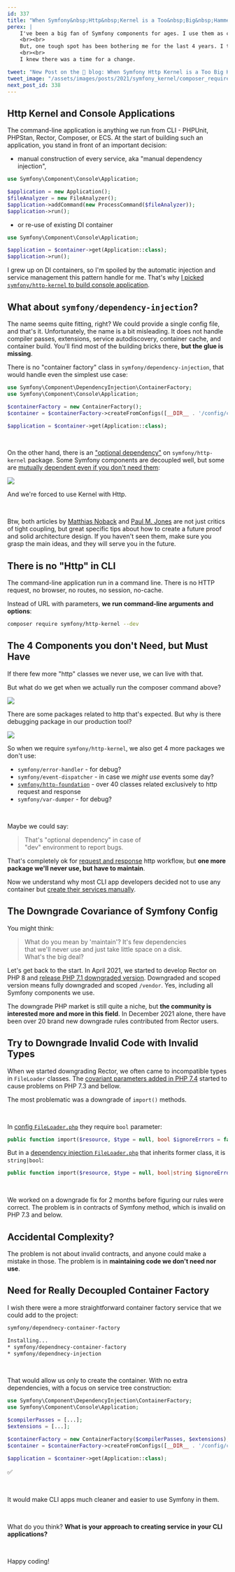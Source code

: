 ```yaml
---
id: 337
title: "When Symfony&nbsp;Http&nbsp;Kernel is a Too&nbsp;Big&nbsp;Hammer to&nbsp;Use"
perex: |
    I've been a big fan of Symfony components for ages. I use them as core bricks of my projects [migrate other frameworks to it](/blog/2019/08/26/how-we-migrated-54-357-lines-of-code-nette-to-symfony-in-2-people-under-80-hours), and every 6 months, I'm excited about what new features are coming in the next minor release.
    <br><br>
    But, one tough spot has been bothering me for the last 4 years. I tried to find my way out of it, hack around it or accept it. In March 2021, we [downgrade Rector 0.10 from PHP 8 to 7.1](https://getrector.org/blog/2021/03/22/rector-010-released-with-php71-support#rector-on-php-7-1-and-7-2-without-docker), and the issue became visible more than ever.
    <br><br>
    I knew there was a time for a change.

tweet: "New Post on the 🐘 blog: When Symfony Http Kernel is a Too Big Hammer to Use"
tweet_image: "/assets/images/posts/2021/symfony_kernel/composer_require.gif"
next_post_id: 338
---
```


## Http Kernel and Console Applications

The command-line application is anything we run from CLI - PHPUnit, PHPStan, Rector, Composer, or ECS. At the start of building such an application, you stand in front of an important decision:

* manual construction of every service, aka "manual dependency injection",

```php
use Symfony\Component\Console\Application;

$application = new Application();
$fileAnalyzer = new FileAnalyzer();
$application->addCommand(new ProcessCommand($fileAnalyzer));
$application->run();
```

* or re-use of existing DI container

```php
use Symfony\Component\Console\Application;

$application = $container->get(Application::class);
$application->run();
```

I grew up on DI containers, so I'm spoiled by the automatic injection and service management this pattern handle for me. That's why [I picked `symfony/http-kernel` to build console application](/blog/2018/05/28/build-your-first-symfony-console-application-with-dependency-injection-under-4-files/).

## What about `symfony/dependency-injection`?

The name seems quite fitting, right? We could provide a single config file, and that's it. Unfortunately, the name is a bit misleading. It does not handle compiler passes, extensions, service autodiscovery, container cache, and container build. You'll find most of the building bricks there, **but the glue is missing**.

There is no "container factory" class in `symfony/dependency-injection`, that would handle even the simplest use case:

```php
use Symfony\Component\DependencyInjection\ContainerFactory;
use Symfony\Component\Console\Application;

$containerFactory = new ContainerFactory();
$container = $containerFactory->createFromConfigs([__DIR__ . '/config/config.php']);

$application = $container->get(Application::class);
```

<br>

On the other hand, there is an ["optional dependency"](https://matthiasnoback.nl/2014/04/theres-no-such-thing-as-an-optional-dependency/) on `symfony/http-kernel` package. Some Symfony components are decoupled well, but some are [mutually dependent even if you don't need them](https://paul-m-jones.com/post/2013/01/02/symfony-components-sometimes-decoupled-sometimes-not/):

<img src="/assets/images/posts/2021/symfony_kernel/symfony_paul_m_jones.png" class="img-thumbnail">

And we're forced to use Kernel with Http.

<br>

Btw, both articles by [Matthias Noback](https://matthiasnoback.nl/2014/04/theres-no-such-thing-as-an-optional-dependency/) and [Paul M. Jones](https://paul-m-jones.com/post/2013/01/02/symfony-components-sometimes-decoupled-sometimes-not/) are not just critics of tight coupling, but great specific tips about how to create a future proof and solid architecture design. If you haven't seen them, make sure you grasp the main ideas, and they will serve you in the future.

## There is no "Http" in CLI

The command-line application run in a command line. There is no HTTP request, no browser, no routes, no session, no-cache.

Instead of URL with parameters, **we run command-line arguments and options**:

```bash
composer require symfony/http-kernel --dev
```

## The 4 Components you don't Need, but Must Have

If there few more "http" classes we never use, we can live with that.

But what do we get when we actually run the composer command above?

<img src="/assets/images/posts/2021/symfony_kernel/composer_require.gif" class="img-thumbnail">

<br>

There are some packages related to http that's expected. But why is there debugging package in our production tool?

<img src="/assets/images/posts/2021/symfony_kernel/symfony_dependent_var_dumper.gif" class="img-thumbnail">

<br>

So when we require `symfony/http-kernel`, we also get 4 more packages we don't use:

- `symfony/error-handler` - for debug?
- `symfony/event-dispatcher` - in case we *might use* events some day?
- [`symfony/http-foundation`](https://github.com/symfony/http-foundation) - over 40 classes related exclusively to http request and response
- `symfony/var-dumper` - for debug?

<br>

Maybe we could say:

<blockquote class="blockquote text-center">
That's "optional dependency" in case of<br>
"dev" environment to report bugs.
</blockquote>

That's completely ok for [request and response](https://en.wikipedia.org/wiki/Request%E2%80%93response) http workflow, but **one more package we'll never use, but have to maintain**.

Now we understand why most CLI app developers decided not to use any container but [create their services manually](https://github.com/composer/composer/blob/e6cfc924f24089bc02cf8f4d27367b283247610e/src/Composer/Console/Application.php#L490-L519).

## The Downgrade Covariance of Symfony Config

You might think:

<blockquote class="blockquote text-center">
What do you mean by 'maintain'? It's few dependencies<br>
that we'll never use and just take little space on a disk.
<br>
What's the big deal?
</blockquote>

Let's get back to the start. In April 2021, we started to develop Rector on PHP 8 and [release PHP 7.1 downgraded version](https://getrector.org/blog/2021/03/22/rector-010-released-with-php71-support#rector-on-php-7-1-and-7-2-without-docker). Downgraded and scoped version means fully downgraded and scoped `/vendor`. Yes, including all Symfony components we use.

The downgrade PHP market is still quite a niche, but **the community is interested more and more in this field**. In December 2021 alone, there have been over 20 brand new downgrade rules contributed from Rector users.

## Try to Downgrade Invalid Code with Invalid Types

When we started downgrading Rector, we often came to incompatible types in `FileLoader` classes. The [covariant parameters added in PHP 7.4](https://wiki.php.net/rfc/covariant-returns-and-contravariant-parameters) started to cause problems on PHP 7.3 and bellow.

The most problematic was a downgrade of `import()` methods.

<br>

In [config `FileLoader.php`](https://github.com/symfony/symfony/blob/54015cccf0236bbdb38cd5abae5b2bdc89aa8ac2/src/Symfony/Component/Config/Loader/FileLoader.php#L71) they require `bool` parameter:

```php
public function import($resource, $type = null, bool $ignoreErrors = false) {}
```

But in a [dependency injection `FileLoader.php`](https://github.com/symfony/symfony/blob/54015cccf0236bbdb38cd5abae5b2bdc89aa8ac2/src/Symfony/Component/DependencyInjection/Loader/FileLoader.php#L55) that inherits former class, it is `string|bool`:

```php
public function import($resource, $type = null, bool|string $ignoreErrors = false) {}
```

<br>

We worked on a downgrade fix for 2 months before figuring our rules were correct. The problem is in contracts of Symfony method, which is invalid on PHP 7.3 and below.

## Accidental Complexity?

The problem is not about invalid contracts, and anyone could make a mistake in those. The problem is in **maintaining code we don't need nor use**.

## Need for Really Decoupled Container Factory

I wish there were a more straightforward container factory service that we could add to the project:

```bash
symfony/dependnecy-container-factory

Installing...
* symfony/dependnecy-container-factory
* symfony/dependnecy-injection
```

<br>

That would allow us only to create the container. With no extra dependencies, with a focus on service tree construction:

```php
use Symfony\Component\DependencyInjection\ContainerFactory;
use Symfony\Component\Console\Application;

$compilerPasses = [...];
$extensions = [...];

$containerFactory = new ContainerFactory($compilerPasses, $extensions);
$container = $containerFactory->createFromConfigs([__DIR__ . '/config/config.php']);

$application = $container->get(Application::class);
```

<p class="text-success pt-3 pb-3">✅</p>

<br>

It would make CLI apps much cleaner and easier to use Symfony in them.

<br>

What do you think? **What is your approach to creating service in your CLI applications?**

<br>

Happy coding!
